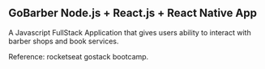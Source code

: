 ## GoBarber Node.js + React.js + React Native App

A Javascript FullStack Application that gives users ability to interact with barber shops and book services.

Reference: rocketseat gostack bootcamp.
